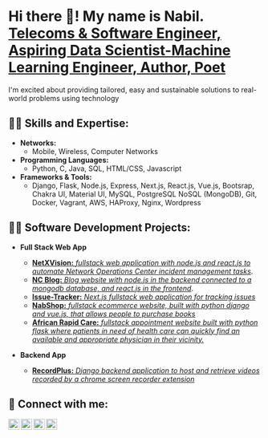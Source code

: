 <h1>Hi there 👋! My name is Nabil.<br/><a href="https://github.com/nabil2i">Telecoms & Software Engineer, Aspiring Data Scientist-Machine Learning Engineer, Author, Poet</a></h1>

I'm excited about providing tailored, easy and sustainable solutions to real-world problems using technology

<!-- <a href="https://www.youtube.com/c/thenabverse">Content Creator</a> -->

<h2>👨‍💻 Skills and Expertise:</h2>

- <b>Networks: </b>
  - Mobile, Wireless, Computer Networks
- <b>Programming Languages: </b>
  - Python, C, Java, SQL, HTML/CSS, Javascript
- <b>Frameworks & Tools: </b>
  - Django, Flask, Node.js, Express, Next.js, React.js, Vue.js, Bootsrap, Chakra UI, Material UI, MySQL, PostgreSQL NoSQL (MongoDB), Git, Docker, Vagrant, AWS, HAProxy, Nginx, Wordpress

<h2>👨‍💻 Software Development Projects:</h2>

- <b>Full Stack Web App</b>
  - [<b>NetXVision:</b> <i>fullstack web application with node.js and react.js to automate Network Operations Center incident management tasks</i>](https://github.com/alhikmahinnovations/netxvision). 
  - [<b>NC Blog:</b> <i>Blog website with node.js in the backend connected to a mongodb database, and react.js in the frontend</i>](https://github.com/nabil2i/ncblog). 
  - [<b>Issue-Tracker:</b> <i>Next.js fullstack web application for tracking issues</i>](https://github.com/nabil2i/issue-tracker)
  - [<b>NabShop:</b> <i>fullstack ecommerce website, built with python django and vue.js, that allows people to purchase books </i>](https://github.com/nabil2i/nabshop)
  - [<b>African Rapid Care:</b> <i>fullstack appointment website built with python flask where patients in need of health care can quickly find an available and appropriate physician in their vicinity.</I>](https://nabil2i.github.io/arc-page)

- <b>Backend App</b>
    - [<b>RecordPlus:</b> <i>Django backend application to host and retrieve videos recorded by a chrome screen recorder extension</i>](https://github.com/nabil2i/record-plus)
  
<h2> 🤳 Connect with me:</h2>

[<img align="left" alt="JoshMadakor | YouTube" width="22px" src="https://cdn.jsdelivr.net/npm/simple-icons@v3/icons/youtube.svg" />][youtube]
[<img align="left" alt="JoshMadakor | Twitter" width="22px" src="https://cdn.jsdelivr.net/npm/simple-icons@v3/icons/twitter.svg" />][twitter]
[<img align="left" alt="JoshMadakor | LinkedIn" width="22px" src="https://cdn.jsdelivr.net/npm/simple-icons@v3/icons/linkedin.svg" />][linkedin]
[<img align="left" alt="JoshMadakor | Instagram" width="22px" src="https://cdn.jsdelivr.net/npm/simple-icons@v3/icons/instagram.svg" />][instagram]

[twitter]: https://twitter.com/nabisakaisensei
[youtube]: https://www.youtube.com/@TheNabVerse
[instagram]: https://www.instagram.com/nabisakaisensei/
[linkedin]: https://linkedin.com/in/nabilaffo



<!-- ### Hi there 👋! My name is Nabil.
I am a Telecoms & Software Engineer, Aspiring Data Scientist & Machine Learning Engineer, Author, Poet, Content Creator, Da'ee. I'm excited about providing tailored, easy and sustainable solutions to real-world problems using technology.

## Skills and Expertise
Networks: Mobile, Wireless, Computer Networks

Programming Languages: Python, C, Java, SQL, HTML/CSS, Javascript

Frameworks & Tools: Django, Flask, Node.js, Express, Next.js, React.js, Vue.js, Bootsrap, Chakra UI, MySQL, NoSQL (MongoDB), Git, Docker, Vagrant, HAProxy, Nginx, Wordpress -->


<!--
**nabil2i/nabil2i** is a ✨ _special_ ✨ repository because its `README.md` (this file) appears on your GitHub profile.

Here are some ideas to get you started:

- 🔭 I’m currently working on ...
- 🌱 I’m currently learning ...
- 👯 I’m looking to collaborate on ...
- 🤔 I’m looking for help with ...
- 💬 Ask me about ...
- 📫 How to reach me: ...
- 😄 Pronouns: ...
- ⚡ Fun fact: ...
-->
